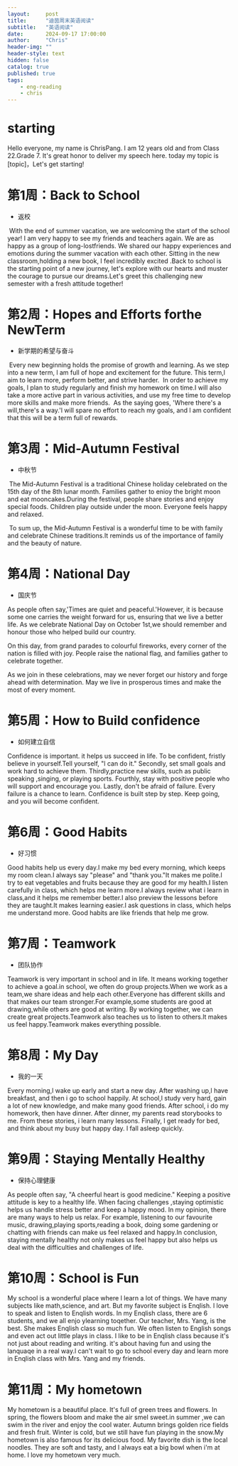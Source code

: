 ```yaml
---
layout:     post
title:      "迪茵周末英语阅读"
subtitle:   "英语阅读"
date:       2024-09-17 17:00:00
author:     "Chris"
header-img: ""
header-style: text
hidden: false
catalog: true
published: true
tags:
    - eng-reading	
    - chris
---
```


# starting

Hello everyone, my name is ChrisPang. I am 12 years old and from Class 22.Grade 7.  It's great honor to deliver my speech here. today my topic is [topic]，Let's get starting!



# 第1周：Back to School

- 返校

​	With the end of summer vacation, we are welcoming the start of the school year! I am very happy to see my friends and teachers again. We are as happy as a group of long-lostfriends. We shared our happy experiences and emotions during the summer vacation with each other. Sitting in the new classroom,holding a new book, I feel incredibly excited .Back to school is the starting point of a new journey, let's explore with our hearts and muster the courage to pursue our dreams.Let's greet this challenging new semester with a fresh attitude together!

# 第2周：Hopes and Efforts forthe NewTerm

- 新学期的希望与奋斗
  	

​	Every new beginning holds the promise of growth and learning. As we step into a new term, l am full of hope and excitement for the future. This term,l aim to learn more, perform better, and strive harder.
​	In order to achieve my goals, l plan to study regularly and finish my homework on time.I will also take a more active part in various activities, and use my free time to develop more skills and make more friends.
​	As the saying goes, 'Where there's a will,there's a way.'l will spare no effort to reach my goals, and l am confident that this will be a term full of rewards.

# 第3周：Mid-Autumn Festival

- 中秋节

​	The Mid-Autumn Festival is a traditional Chinese holiday celebrated on the 15th day of the 8th lunar month. Families gather to enioy the bright moon and eat mooncakes.During the festival, people share stories and enjoy special foods. Children play outside under the moon. Everyone feels happy and relaxed.

​	To sum up, the Mid-Autumn Festival is a wonderful time to be with family and celebrate Chinese traditions.It reminds us of the importance of family and the beauty of nature.

# 第4周：National Day

- 国庆节

As people often say,'Times are quiet and peaceful.'However, it is because some one carries the weight forward for us, ensuring that we live a better life. As we celebrate National Day on October 1st,we should remember and honour those who helped build our country.

On this day, from grand parades to colourful fireworks, every corner of the nation is filled with joy. People raise the national flag, and families gather to celebrate together.

As we join in these celebrations, may we never forget our history and forge ahead with determination. May we live in prosperous times and make the most of every moment.



# 第5周：How to Build confidence

- 如何建立自信

Confidence is important. it helps us succeed in life. To be confident, fristly believe in yourself.Tell yourself, "l can do it." Secondly, set small goals and work hard to achieve them. Thirdly,practice new skills, such as public speaking ,singing, or playing sports. Fourthly, stay with positive people who will support and encourage you. Lastly, don't be afraid of failure. Every failure is a chance to learn. Confidence is built step by step. Keep going, and you will become confident.

# 第6周：Good Habits

- 好习惯

Good habits help us every day.I make my bed every morning, which keeps my room clean.I always say "please" and "thank you."It makes me polite.l try to eat vegetables and fruits because they are good for my health.I listen carefully in class, which helps me learn more.I always review what i learn in class,and it helps me remember better.I also preview the lessons before they are taught.lt makes learning easier.I ask questions in class, which helps me understand more. Good habits are like friends that help me grow.



# 第7周：Teamwork

- 团队协作

Teamwork is very important in school and in life. lt means working together to achieve a goal.in school, we often do group projects.When we work as a team,we share ideas and help each other.Everyone has different skills and that makes our team stronger.For example,some students are good at drawing,while others are good at writing. By working together, we can create great projects.Teamwork also teaches us to listen to others.lt makes us feel happy.Teamwork makes everything possible.



# 第8周：My Day

- 我的一天

Every morning,l wake up early and start a new day. After washing up,l have breakfast, and then i go to school happily. At school,l study very hard, gain a lot of new knowledge, and make many good friends. After school, i do my homework, then have dinner. After dinner, my parents read storybooks to me. From these stories, i learn many lessons. Finally, l get ready for bed, and think about my busy but happy day. l fall asleep quickly.



# 第9周：Staying Mentally Healthy

- 保持心理健康

As people often say, "A cheerful heart is good medicine." Keeping a positive attitude is key to a healthy life. When facing challenges ,staying optimistic helps us handle stress better and keep a happy mood.
In my opinion, there are many ways to help us relax. For example, listening to our favourite music, drawing,playing sports,reading a book, doing some gardening or chatting with friends can make us feel relaxed and happy.In conclusion, staying mentally healthy not only makes us feel happy but also helps us deal with the difficulties and challenges of life.



# 第10周：School is Fun

My school is a wonderful place where l learn a lot of things. We have many subjects like math,science, and art. But my favorite subject is Enqlish. l love to speak and listen to Enqlish words.
In my Enqlish class, there are 6 students, and we all enjo ylearning toqether. Our teacher, Mrs. Yang, is the best. She makes Enqlish class so much fun. We often listen to English songs and even act out little plays in class.
I like to be in Enqlish class because it's not just about reading and writing. it's about having fun and using the lanquaqe in a real way.l can't wait to go to school every day and learn more in Enqlish class with Mrs. Yang and my friends.



# 第11周：My hometown

My hometown is a beautiful place. lt's full of green trees and flowers. In spring, the flowers bloom and make the air smel sweet.in summer ,we can swim in the river and enjoy the cool water. Autumn brings golden rice fields and fresh fruit. Winter is cold, but we still have fun playing in the snow.My hometown is also famous for its delicious food. My favorite dish is the local noodles. They are soft and tasty, and l always eat a big bowl when i'm at home. l love my hometown very much.
